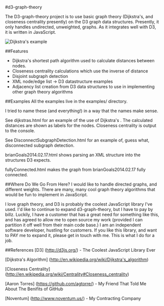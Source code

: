 #d3-graph-theory

The D3-graph-theory project is to use basic graph theory (Dijkstra's, and closeness centrality presently) on the D3 graph data structures. Presently, it only handles undirected, unweighted, graphs. As it integrates well with D3, it is written in JavaScript.

![Dijkstra's example](https://raw.github.com/brian-stinar/d3-graph-theory/master/screenshots/Dijkstras.png)

##Features 
- Dijkstra's shortest path algorithm used to calculate distances between nodes.
- Closeness centrality calculations which use the inverse of distance
- Disjoint subgraph detection
- XML node/edge list -> D3 datastructure examples
- Adjacency list creation from D3 data structures to use in implementing other graph theory algorithms


##Examples
All the examples live in the examples/ directory. 

I tried to name these (and everything!) in a way that the names make sense. 

See dijkstras.html for an example of the use of Dijkstra's . The calculated distances are shown as labels for the nodes. Closeness centrality is output to the console.

See DisconnectSubgraphDetection.html for an example of, guess what, disconnected subgraph detection.

brianGoals2014.02.17.html shows parsing an XML structure into the structures D3 expects. 

fullyConnected.html makes the graph from brianGoals2014.02.17 fully connected.

##Where Do We Go From Here?
I would like to handle directed graphs, and different weights.
There are many, many cool graph theory algorithms that would be fun to implement in JavaScript.

I love graph theory, and D3 is probably the coolest JavaScript library I've used. I'd like to continue to expand d3-graph-theory, but I have to pay by billz. Luckily, I have a customer that has a great need for something like this, and has agreed to allow me to open source my work (provided I can partition it off well from their main code base.) I am an independent software developer, hustling for customers. If you like this library, and want to PAY me to expand it, please get in touch with me. This is what I do for a job.

##References
[D3] (http://d3js.org/) - The Coolest JavaScript Library Ever

[Dijkstra's Algorithm] (http://en.wikipedia.org/wiki/Dijkstra's_algorithm)

[Closeness Centrality] (http://en.wikipedia.org/wiki/Centrality#Closeness_centrality)

[Aaron Torres] (https://github.com/agtorre/) - My Friend That Told Me About The Benifits of GitHub 

[Noventum] (http://www.noventum.us/) - My Contracting Company 
